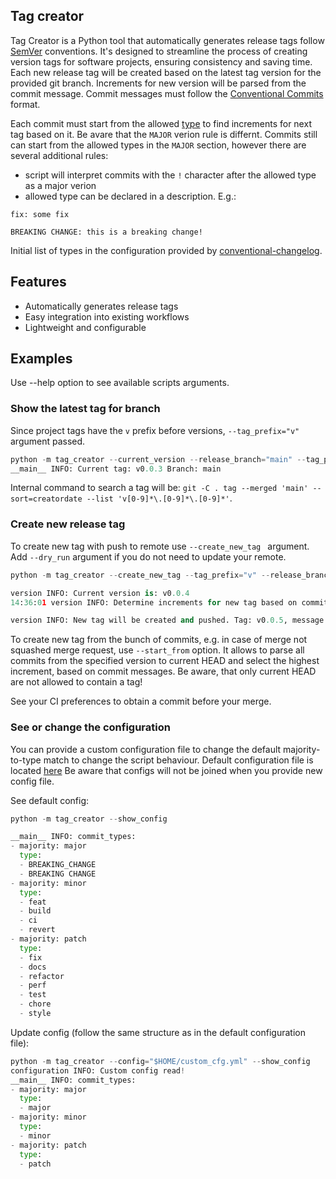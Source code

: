 ## Tag creator

Tag Creator is a Python tool that automatically generates release tags follow [SemVer](https://semver.org/) conventions.
It's designed to streamline the process of creating version tags for software projects, ensuring consistency and saving time.
Each new release tag will be created based on the latest tag version for the provided git branch. Increments for new version
will be parsed from the commit message. Commit messages must follow the [Conventional Commits](https://www.conventionalcommits.org/en/v1.0.0/) format.

Each commit must start from the allowed [type](tag_creator/configuration.yml) to find increments for next tag based on it.
Be avare that the `MAJOR` verion rule is differnt. Commits still can start from the allowed types in the `MAJOR` section, however there are several
additional rules:

- script will interpret commits with the `!` character after the allowed type as a major verion
- allowed type can be declared in a description. E.g.:

```
fix: some fix

BREAKING CHANGE: this is a breaking change!
```

Initial list of types in the configuration provided by [conventional-changelog](https://github.com/conventional-changelog/commitlint/tree/master/@commitlint/config-conventional#type-enum).

## Features

- Automatically generates release tags
- Easy integration into existing workflows
- Lightweight and configurable

## Examples

Use --help option to see available scripts arguments.

### Show the latest tag for branch

Since project tags have the `v` prefix before versions, `--tag_prefix="v"` argument passed.

```python
python -m tag_creator --current_version --release_branch="main" --tag_prefix="v"
__main__ INFO: Current tag: v0.0.3 Branch: main
```

Internal command to search a tag will be: `git -C . tag --merged 'main' --sort=creatordate --list 'v[0-9]*\.[0-9]*\.[0-9]*'`.

### Create new release tag

To create new tag with push to remote use `--create_new_tag ` argument. Add `--dry_run` argument if you do not need to update your remote.
```python
python -m tag_creator --create_new_tag --tag_prefix="v" --release_branch="main"

version INFO: Current version is: v0.0.4
14:36:01 version INFO: Determine increments for new tag based on commit (MR) msg: docs: foo-bar

version INFO: New tag will be created and pushed. Tag: v0.0.5, message Automatically created tag
```

To create new tag from the bunch of commits, e.g. in case of merge not squashed merge request, use `--start_from` option.
It allows to parse all commits from the specified version to current HEAD and select the highest increment, based on
commit messages. Be aware, that only current HEAD are not allowed to contain a tag!

See your CI preferences to obtain a commit before your merge.

### See or change the configuration


You can provide a custom configuration file to change the default majority-to-type match to change the script behaviour.
Default configuration file is located [here](tag_creator/configuration.yml)
Be aware that configs will not be joined when you provide new config file.

See default config:

```python
python -m tag_creator --show_config

__main__ INFO: commit_types:
- majority: major
  type:
  - BREAKING_CHANGE
  - BREAKING CHANGE
- majority: minor
  type:
  - feat
  - build
  - ci
  - revert
- majority: patch
  type:
  - fix
  - docs
  - refactor
  - perf
  - test
  - chore
  - style
```

Update config (follow the same structure as in the default configuration file):

```python
python -m tag_creator --config="$HOME/custom_cfg.yml" --show_config
configuration INFO: Custom config read!
__main__ INFO: commit_types:
- majority: major
  type:
  - major
- majority: minor
  type:
  - minor
- majority: patch
  type:
  - patch
```

